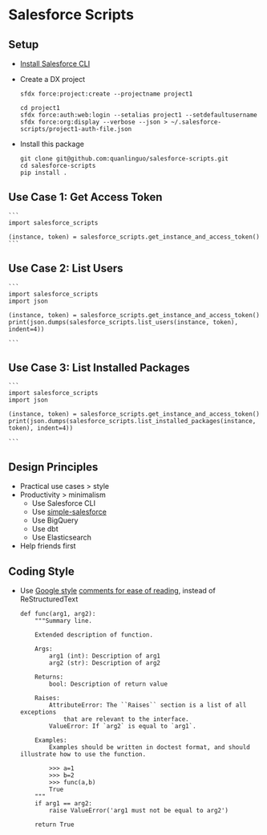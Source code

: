 #  Salesforce Scripts

##  Setup

 *  [Install Salesforce CLI](https://developer.salesforce.com/docs/atlas.en-us.sfdx_setup.meta/sfdx_setup/sfdx_setup_install_cli.htm)

 *  Create a DX project
    ```
    sfdx force:project:create --projectname project1

    cd project1
    sfdx force:auth:web:login --setalias project1 --setdefaultusername
    sfdx force:org:display --verbose --json > ~/.salesforce-scripts/project1-auth-file.json
    ```
 *  Install this package
    ```
    git clone git@github.com:quanlinguo/salesforce-scripts.git
    cd salesforce-scripts
    pip install .
    ```

##  Use Case 1: Get Access Token

    ```
    import salesforce_scripts

    (instance, token) = salesforce_scripts.get_instance_and_access_token()
    ```

##  Use Case 2: List Users

    ```
    import salesforce_scripts
    import json

    (instance, token) = salesforce_scripts.get_instance_and_access_token()
    print(json.dumps(salesforce_scripts.list_users(instance, token), indent=4))
    
    ```

##  Use Case 3: List Installed Packages

    ```
    import salesforce_scripts
    import json

    (instance, token) = salesforce_scripts.get_instance_and_access_token()
    print(json.dumps(salesforce_scripts.list_installed_packages(instance, token), indent=4))
    
    ```

## Design Principles

 *  Practical use cases > style
 *  Productivity > minimalism
    -  Use Salesforce CLI
    -  Use [simple-salesforce](https://github.com/simple-salesforce/simple-salesforce)
    -  Use BigQuery
    -  Use dbt
    -  Use Elasticsearch
 *  Help friends first

##  Coding Style

 *  Use [Google style](https://google.github.io/styleguide/pyguide.html) [comments for ease of reading](https://queirozf.com/entries/python-docstrings-reference-examples), instead of ReStructuredText
    ```
    def func(arg1, arg2):
        """Summary line.

        Extended description of function.

        Args:
            arg1 (int): Description of arg1
            arg2 (str): Description of arg2

        Returns:
            bool: Description of return value

        Raises:
            AttributeError: The ``Raises`` section is a list of all exceptions
                that are relevant to the interface.
            ValueError: If `arg2` is equal to `arg1`.

        Examples:
            Examples should be written in doctest format, and should illustrate how to use the function.

            >>> a=1
            >>> b=2
            >>> func(a,b)
            True
        """
        if arg1 == arg2:
            raise ValueError('arg1 must not be equal to arg2')

        return True
    ```
